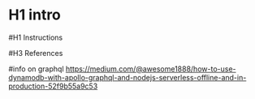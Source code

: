 # H1 intro


#H1 Instructions


#H3 References

#info on graphql
https://medium.com/@awesome1888/how-to-use-dynamodb-with-apollo-graphql-and-nodejs-serverless-offline-and-in-production-52f9b55a9c53